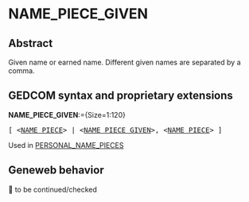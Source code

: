 ﻿# NAME_PIECE_GIVEN
## Abstract
Given name or earned name. Different given names are separated by a comma.


## GEDCOM syntax and proprietary extensions

**NAME_PIECE_GIVEN**:={Size=1:120}
<pre>
[ &lt;<a href=Ged.NAME_PIECE.md>NAME_PIECE</a>&gt; | &lt;<a href=Ged.NAME_PIECE_GIVEN.md>NAME_PIECE_GIVEN</a>&gt;, &lt;<a href=Ged.NAME_PIECE.md>NAME_PIECE</a>&gt; ]
</pre>
Used in <a href=Ged.PERSONAL_NAME_PIECES.md>PERSONAL_NAME_PIECES</a><br />


## Geneweb behavior



🚧 to be continued/checked

